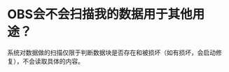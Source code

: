 # OBS会不会扫描我的数据用于其他用途？<a name="obs_faq_0039"></a>

系统对数据做的扫描仅限于判断数据块是否存在和被损坏（如有损坏，会启动修复），不会读取具体的内容。

